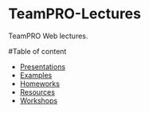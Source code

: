 # TeamPRO-Lectures
TeamPRO Web lectures.

#Table of content
  * [Presentations](WebLectures/Presentations)
  * [Examples](WebLectures/Examples)
  * [Homeworks](WebLectures/Homeworks)
  * [Resources](WebLectures/Resources)
  * [Workshops](WebLectures/Workshops)

